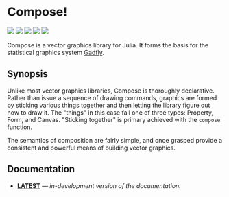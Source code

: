 # Compose!

[![][docs-latest-img]][docs-latest-url] [![][pkg-0.7-img]][pkg-0.7-url] [![][pkg-1.0-img]][pkg-1.0-url] [![][travis-img]][travis-url] [![][codecov-img]][codecov-url]

Compose is a vector graphics library for Julia.
It forms the basis for the statistical graphics system
[Gadfly](https://github.com/GiovineItalia/Gadfly.jl).

## Synopsis

Unlike most vector graphics libraries, Compose is thoroughly declarative. Rather
than issue a sequence of drawing commands, graphics are formed by sticking
various things together and then letting the library figure out how to draw it.
The "things" in this case fall one of three types: Property, Form, and Canvas.
"Sticking together" is primary achieved with the `compose` function.

The semantics of composition are fairly simple, and once grasped provide a
consistent and powerful means of building vector graphics.

## Documentation

- [**LATEST**][docs-latest-url] &mdash; *in-development version of the documentation.*

[docs-latest-img]: https://img.shields.io/badge/docs-latest-blue.svg
[docs-latest-url]: https://giovineitalia.github.io/Compose.jl/latest

[pkg-0.7-img]: http://pkg.julialang.org/badges/Compose_0.7.svg
[pkg-0.7-url]: http://pkg.julialang.org/?pkg=Compose
[pkg-1.0-img]: http://pkg.julialang.org/badges/Compose_1.0.svg
[pkg-1.0-url]: http://pkg.julialang.org/?pkg=Compose

[travis-img]: http://img.shields.io/travis/GiovineItalia/Compose.jl.svg
[travis-url]: https://travis-ci.org/GiovineItalia/Compose.jl
[codecov-img]: https://codecov.io/gh/GiovineItalia/Compose.jl/branch/master/graph/badge.svg
[codecov-url]: https://codecov.io/gh/GiovineItalia/Compose.jl
